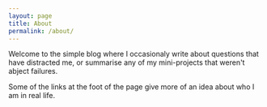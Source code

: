 ```yaml
---
layout: page
title: About
permalink: /about/
---
```


Welcome to the simple blog where I occasionaly write about questions that have distracted me, or summarise any of my mini-projects that weren't abject failures.

Some of the links at the foot of the page give more of an idea about who I am in real life.

